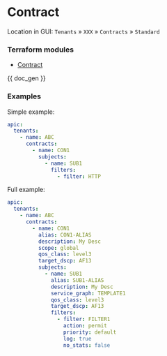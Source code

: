 # Contract

Location in GUI:
`Tenants` » `XXX` » `Contracts` » `Standard`

### Terraform modules

* [Contract](https://registry.terraform.io/modules/netascode/contract/aci/latest)

{{ doc_gen }}

### Examples

Simple example:

```yaml
apic:
  tenants:
    - name: ABC
      contracts:
        - name: CON1
          subjects:
            - name: SUB1
              filters:
                - filter: HTTP
```

Full example:

```yaml
apic:
  tenants:
    - name: ABC
      contracts:
        - name: CON1
          alias: CON1-ALIAS
          description: My Desc
          scope: global
          qos_class: level3
          target_dscp: AF13
          subjects:
            - name: SUB1
              alias: SUB1-ALIAS
              description: My Desc
              service_graph: TEMPLATE1
              qos_class: level3
              target_dscp: AF13
              filters:
                - filter: FILTER1
                  action: permit
                  priority: default
                  log: true
                  no_stats: false
```
